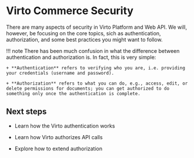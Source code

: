 # Virto Commerce Security

There are many aspects of security in Virto Platform and Web API. We will, however, be focusing on the core topics, sich as authentication, authorization, and some best practices you might want to follow.

!!! note
	There has been much confusion in what the difference between authentication and authorization is. In fact, this is very simple:

	+ **Authentication** refers to verifying who you are, i.e. providing your credentials (username and password).

	+ **Authorization** refers to what you can do, e.g., access, edit, or delete permissions for documents; you can get authorized to do something only once the authentication is complete.

## Next steps

+ Learn how the Virto authentication works<!---link to Authentication-->

+ Learn how Virto authorizes API calls <!---link to Authorization-->

+ Explore how to extend authorization <!---link to Extensibility-->